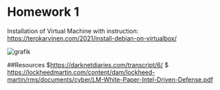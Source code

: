 # Homework 1

Installation of Virtual Machine with instruction: https://terokarvinen.com/2021/install-debian-on-virtualbox/

![grafik](https://github.com/danielginfinland/InformationSecurityCourse/assets/156656492/2db3dc76-d8a2-4ffe-970d-c3f4e3c0e3d0)

##Resources
    $https://darknetdiaries.com/transcript/6/
    $ https://lockheedmartin.com/content/dam/lockheed-martin/rms/documents/cyber/LM-White-Paper-Intel-Driven-Defense.pdf
